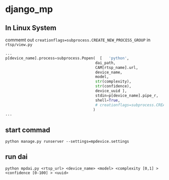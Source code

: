 # django_mp

## In Linux System 
commemt out `creationflags=subprocess.CREATE_NEW_PROCESS_GROUP` in `rtsp/view.py`
``` python
...
p[device_name].process=subprocess.Popen(  [   'python',
                                        dai_path,
                                        CAM[rtsp_name].url, 
                                        device_name, 
                                        model, 
                                        str(complexity), 
                                        str(confidence),
                                        device_uuid ],
                                        stdin=p[device_name].pipe_r,
                                        shell=True, 
                                        # creationflags=subprocess.CREATE_NEW_PROCESS_GROUP <- this flag only for Windows
                                       )
...
```
## start commad

`python manage.py runserver --settings=mpdevice.settings`

## run dai

`python mpdai.py <rtsp_url> <device_name> <model> <complexity [0,1] > <confidence [0-100] > <uuid>`

